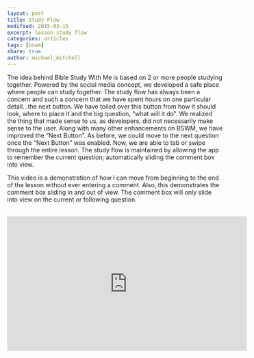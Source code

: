 ```yaml
---
layout: post
title: Study Flow
modified: 2015-03-15
excerpt: lesson study flow
categories: articles
tags: [bswm]
share: true
author: michael_mitchell
---
```


The idea behind Bible Study With Me is based on 2 or more people studying together.  Powered by the social media concept, we developed a safe place where people can study together. The study flow has always been a concern and such a concern that we have spent hours on one particular detail…the next button.  We have toiled over this button from how it should look, where to place it and the big question, “what will it do”.  We realized the thing that made sense to us, as developers, did not necessarily make sense to the user.  Along with many other enhancements on BSWM, we have improved the “Next Button”.  As before, we could move to the next question once the “Next Button” was enabled.  Now, we are able to tab or swipe through the entire lesson.  The study flow is maintained by allowing the app to remember the current question; automatically sliding the comment box into view.  

This video is a demonstration of how I can move from beginning to the end of the lesson without ever entering a comment.  Also, this demonstrates the comment box sliding in and out of view.  The comment box will only slide into view on the current or following question.  

  <br>  

<iframe width="560" height="315" src="https://www.youtube.com/embed/rWYEV79tPNE?rel=0" frameborder="0" allowfullscreen></iframe>

